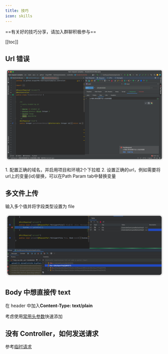 ```yaml
---
title: 技巧
icon: skills
---
```


==有关好的技巧分享，请加入群聊积极参与==

[[toc]]

## Url 错误

![urlError](/img/skill/urlError.png)

<Badge text="解决办法" type="tip" />
1. 配置正确的域名，并启用项目和环境2个下拉框
2. 设置正确的url，例如需要将url上的变量{id}替换，可以在Path Param tab中替换变量

## 多文件上传

输入多个值并将字段类型设置为 file

![multiFileUpload](/img/skill/multiFileUpload.png)

## Body 中想直接传 text

在 header 中加入**Content-Type: text/plain**

考虑使用[常用头参数](./features/commonHeader.md)快速添加

## 没有 Controller，如何发送请求

参考[临时请求](./features/tempRequest.md)
